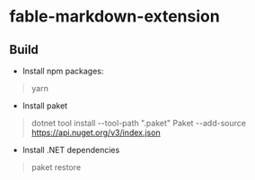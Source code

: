 # fable-markdown-extension

## Build

- Install npm packages:
> yarn

- Install paket
>  dotnet tool install --tool-path ".paket" Paket --add-source https://api.nuget.org/v3/index.json

- Install .NET dependencies
> paket restore